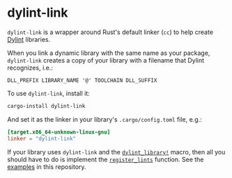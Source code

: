 # dylint-link

`dylint-link` is a wrapper around Rust's default linker (`cc`) to help create [Dylint] libraries.

When you link a dynamic library with the same name as your package, `dylint-link` creates a copy of your library with a filename that Dylint recognizes, i.e.:

```
DLL_PREFIX LIBRARY_NAME '@' TOOLCHAIN DLL_SUFFIX
```

To use `dylint-link`, install it:

```sh
cargo-install dylint-link
```

And set it as the linker in your library's `.cargo/config.toml` file, e.g.:

```toml
[target.x86_64-unknown-linux-gnu]
linker = "dylint-link"
```

If your library uses `dylint-link` and the [`dylint_library!`] macro, then all you should have to do is implement the [`register_lints`] function. See the [examples] in this repository.

[`dylint_library!`]: ../utils/linting
[`register_lints`]: https://doc.rust-lang.org/nightly/nightly-rustc/rustc_interface/interface/struct.Config.html#structfield.register_lints
[dylint]: https://github.com/trailofbits/dylint
[examples]: ../examples

